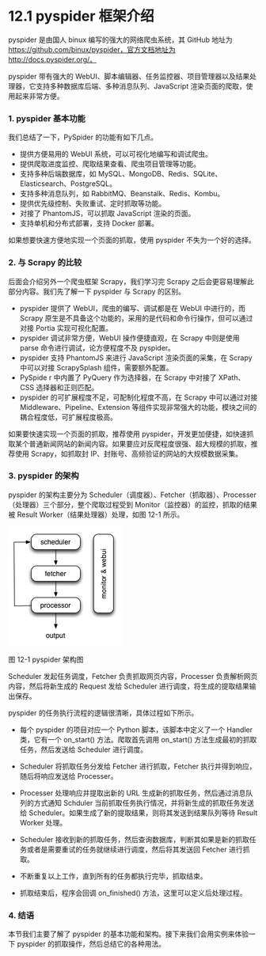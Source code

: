 # 12.1 pyspider 框架介绍

pyspider 是由国人 binux 编写的强大的网络爬虫系统，其 GitHub 地址为  https://github.com/binux/pyspider，官方文档地址为 http://docs.pyspider.org/。

pyspider 带有强大的 WebUI、脚本编辑器、任务监控器、项目管理器以及结果处理器，它支持多种数据库后端、多种消息队列、JavaScript 渲染页面的爬取，使用起来非常方便。

### 1. pyspider 基本功能

我们总结了一下，PySpider 的功能有如下几点。
* 提供方便易用的 WebUI 系统，可以可视化地编写和调试爬虫。
* 提供爬取进度监控、爬取结果查看、爬虫项目管理等功能。
* 支持多种后端数据库，如 MySQL、MongoDB、Redis、SQLite、Elasticsearch、PostgreSQL。
* 支持多种消息队列，如 RabbitMQ、Beanstalk、Redis、Kombu。
* 提供优先级控制、失败重试、定时抓取等功能。
* 对接了 PhantomJS，可以抓取 JavaScript 渲染的页面。
* 支持单机和分布式部署，支持 Docker 部署。

如果想要快速方便地实现一个页面的抓取，使用 pyspider 不失为一个好的选择。

### 2. 与 Scrapy 的比较

后面会介绍另外一个爬虫框架 Scrapy，我们学习完 Scrapy 之后会更容易理解此部分内容。我们先了解一下 pyspider 与 Scrapy 的区别。
* pyspider 提供了 WebUI，爬虫的编写、调试都是在 WebUI 中进行的，而 Scrapy 原生是不具备这个功能的，采用的是代码和命令行操作，但可以通过对接 Portia 实现可视化配置。
* pyspider 调试非常方便，WebUI 操作便捷直观，在 Scrapy 中则是使用 parse 命令进行调试，论方便程度不及 pyspider。
* pyspider 支持 PhantomJS 来进行 JavaScript 渲染页面的采集，在 Scrapy 中可以对接 ScrapySplash 组件，需要额外配置。
* PySpide r 中内置了 PyQuery 作为选择器，在 Scrapy 中对接了 XPath、CSS 选择器和正则匹配。
* pyspider 的可扩展程度不足，可配制化程度不高，在 Scrapy 中可以通过对接 Middleware、Pipeline、Extension 等组件实现非常强大的功能，模块之间的耦合程度低，可扩展程度极高。

如果要快速实现一个页面的抓取，推荐使用 pyspider，开发更加便捷，如快速抓取某个普通新闻网站的新闻内容。如果要应对反爬程度很强、超大规模的抓取，推荐使用 Scrapy，如抓取封 IP、封账号、高频验证的网站的大规模数据采集。

### 3. pyspider 的架构

pyspider 的架构主要分为 Scheduler（调度器）、Fetcher（抓取器）、Processer（处理器）三个部分，整个爬取过程受到 Monitor（监控器）的监控，抓取的结果被 Result Worker（结果处理器）处理，如图 12-1 所示。

![](./assets/12-1.jpg)

图 12-1 pyspider 架构图

Scheduler 发起任务调度，Fetcher 负责抓取网页内容，Processer 负责解析网页内容，然后将新生成的 Request 发给 Scheduler 进行调度，将生成的提取结果输出保存。

pyspider 的任务执行流程的逻辑很清晰，具体过程如下所示。
- 每个 pyspider 的项目对应一个 Python 脚本，该脚本中定义了一个 Handler 类，它有一个 on_start() 方法。爬取首先调用 on_start() 方法生成最初的抓取任务，然后发送给 Scheduler 进行调度。

- Scheduler 将抓取任务分发给 Fetcher 进行抓取，Fetcher 执行并得到响应，随后将响应发送给 Processer。

- Processer 处理响应并提取出新的 URL 生成新的抓取任务，然后通过消息队列的方式通知 Schduler 当前抓取任务执行情况，并将新生成的抓取任务发送给 Scheduler。如果生成了新的提取结果，则将其发送到结果队列等待 Result Worker 处理。

- Scheduler 接收到新的抓取任务，然后查询数据库，判断其如果是新的抓取任务或者是需要重试的任务就继续进行调度，然后将其发送回 Fetcher 进行抓取。

- 不断重复以上工作，直到所有的任务都执行完毕，抓取结束。

- 抓取结束后，程序会回调 on_finished() 方法，这里可以定义后处理过程。

### 4. 结语

本节我们主要了解了 pyspider 的基本功能和架构。接下来我们会用实例来体验一下 pyspider 的抓取操作，然后总结它的各种用法。